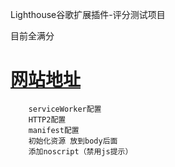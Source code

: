 Lighthouse谷歌扩展插件-评分测试项目

目前全满分

[网站地址](https://www.hqboke.cn)
=======


```
    serviceWorker配置
    HTTP2配置
    manifest配置
    初始化资源 放到body后面
    添加noscript（禁用js提示）

```

